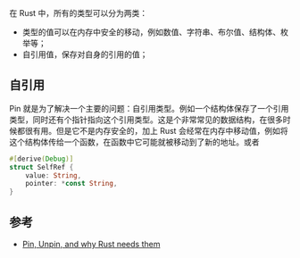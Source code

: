
在 Rust 中，所有的类型可以分为两类：

* 类型的值可以在内存中安全的移动，例如数值、字符串、布尔值、结构体、枚举等；
* 自引用值，保存对自身的引用的值；

## 自引用

Pin 就是为了解决一个主要的问题：自引用类型。例如一个结构体保存了一个引用类型，同时还有个指针指向这个引用类型。这是个非常常见的数据结构，在很多时候都很有用。但是它不是内存安全的，加上 Rust 会经常在内存中移动值，例如将这个结构体传给一个函数，在函数中它可能就被移动到了新的地址。或者

```rust
#[derive(Debug)]
struct SelfRef {
    value: String,
    pointer: *const String,
}
```
## 参考

- [Pin, Unpin, and why Rust needs them](https://blog.cloudflare.com/pin-and-unpin-in-rust)